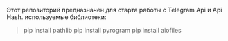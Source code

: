 Этот репозиторий предназначен для старта работы с Telegram Api и Api Hash. 
используемые библиотеки:
  > pip install pathlib
  > pip install pyrogram
  > pip install aiofiles
